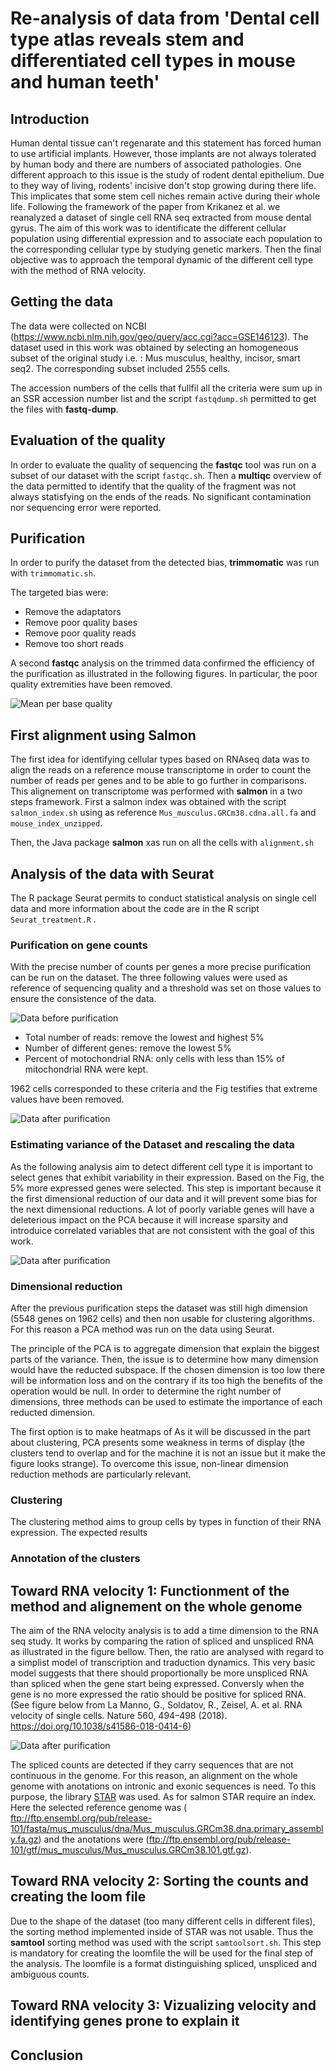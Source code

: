 # Re-analysis of data from 'Dental cell type atlas reveals stem and differentiated cell types in mouse and human teeth'

## Introduction

Human dental tissue can't regenarate and this statement has forced human to use artificial implants. However, those implants are not always tolerated by human body and there are numbers of associated pathologies. One different approach to this issue is the study of rodent dental epithelium. Due to they way of living, rodents' incisive don't stop growing during there life. This implicates that some stem cell niches remain active during their whole life. Following the framework of the paper from Krikanez et al. we reanalyzed a dataset of single cell RNA seq extracted from mouse dental gyrus. The aim of this work was to identificate the different cellular population using differential expression and to associate each population to the corresponding cellular type by studying genetic markers. Then the final objective was to approach the temporal dynamic of the different cell type with the method of RNA velocity.

## Getting the data
The data were collected on NCBI (https://www.ncbi.nlm.nih.gov/geo/query/acc.cgi?acc=GSE146123). The dataset used in this work was obtained by selecting an homogeneous subset of the original study i.e. : Mus musculus, healthy, incisor, smart seq2. The corresponding subset included 2555 cells.

The accession numbers of the cells that fullfil all the criteria were sum up in an SSR accession number list and the script `fastqdump.sh` permitted to get the files with **fastq-dump**.

## Evaluation of the quality

In order to evaluate the quality of sequencing the **fastqc** tool was run on a subset of our dataset with the script `fastqc.sh`. Then a **multiqc** overview of the data permitted to identify that the quality of the fragment was not always statisfying on the ends of the reads. No significant contamination nor sequencing error were reported.

## Purification

In order to purify the dataset from the detected bias, **trimmomatic** was run with `trimmomatic.sh`. 

The targeted bias were:

* Remove the adaptators
* Remove poor quality bases
* Remove poor quality reads
* Remove too short reads

A second **fastqc** analysis on the trimmed data confirmed the efficiency of the purification as illustrated in the following figures. In particular, the poor quality extremities have been removed.

![Mean per base quality](Pictures/fastqc_per_base_sequence_quality_plot.png)



## First alignment using Salmon

The first idea for identifying cellular types based on RNAseq data was to align the reads on a reference mouse transcriptome in order to count the number of reads per genes and to be able to go further in comparisons. This alignement on transcriptome was performed with **salmon** in a two steps framework.
First a salmon index was obtained with the script `salmon_index.sh` using as reference `Mus_musculus.GRCm38.cdna.all.fa` and `mouse_index_unzipped`.

Then, the Java package **salmon** xas run on all the cells with `alignment.sh`

## Analysis of the data with Seurat

The R package Seurat permits to conduct statistical analysis on single cell data and more information about the code are in the R script `Seurat_treatment.R` . 

### Purification on gene counts

With the precise number of counts per genes a more precise purification can be run on the dataset. The three following values were used as reference of sequencing quality and a threshold was set on those values to ensure the consistence of the data.

![Data before purification](Pictures/features_before_purif.png) 

* Total number of reads: remove the lowest and highest 5%
* Number of different genes: remove the lowest 5%
* Percent of motochondrial RNA: only cells with less than 15% of mitochondrial RNA were kept.

1962 cells corresponded to these criteria and the Fig testifies that extreme values have been removed.

![Data after purification](Pictures/Features_after_purif.png)

### Estimating variance of the Dataset and rescaling the data

As the following analysis aim to detect different cell type it is important to select genes that exhibit variability in their expression. Based on the Fig, the 5% more expressed genes were selected. This step is important because it the first dimensional reduction of our data and it will prevent some bias for the next dimensional reductions. A lot of poorly variable genes will have a deleterious impact on the PCA because it will increase sparsity and introduice correlated variables that are not consistent with the goal of this work.

![Data after purification](Variability_threshold.png)

### Dimensional reduction
After the previous purification steps the dataset was still high dimension (5548 genes on 1962 cells) and then non usable for clustering algorithms. For this reason a PCA method was run on the data using Seurat. 

The principle of the PCA is to aggregate dimension that explain the biggest parts of the variance. Then, the issue is to determine how many dimension would have the reducted subspace. If the chosen dimension is too low there will be information loss and on the contrary if its too high the benefits of the operation would be null. In order to determine the right number of dimensions, three methods can be used to estimate the importance of each reducted dimension.

The first option is to make heatmaps of 
As it will be discussed in the part about clustering, PCA presents some weakness in terms of display (the clusters tend to overlap and for the machine it is not an issue but it make the figure looks strange). To overcome this issue, non-linear dimension reduction methods are particularly relevant.
### Clustering

The clustering method aims to group cells by types in function of their RNA expression. The expected results 
### Annotation of the clusters

## Toward RNA velocity 1: Functionment of the method and alignement on the whole genome
The aim of the RNA velocity analysis is to add a time dimension to the RNA seq study. It works by comparing the ration of spliced and unspliced RNA as illustrated in the figure bellow. Then, the ratio are analysed with regard to a simplist model of transcription and traduction dynamics. This very basic model suggests that there should proportionally be more unspliced RNA than spliced when the gene start being expressed. Conversly when the gene is no more expressed the ratio should be positive for spliced RNA. (See figure below from La Manno, G., Soldatov, R., Zeisel, A. et al. RNA velocity of single cells. Nature 560, 494–498 (2018). https://doi.org/10.1038/s41586-018-0414-6)

![Data after purification](RNA_velocity.PNG)


The spliced counts are detected if they carry sequences that are not continuous in the genome. For this reason, an alignment on the whole genome with anotations on intronic and exonic sequences is need. To this purpose, the library [STAR](https://hbctraining.github.io/Intro-to-rnaseq-hpc-O2/lessons/03_alignment.html) was used. As for salmon STAR require an index. Here the selected reference genome was ( ftp://ftp.ensembl.org/pub/release-101/fasta/mus_musculus/dna/Mus_musculus.GRCm38.dna.primary_assembly.fa.gz) and the anotations were (ftp://ftp.ensembl.org/pub/release-101/gtf/mus_musculus/Mus_musculus.GRCm38.101.gtf.gz).


## Toward RNA velocity 2: Sorting the counts and creating the loom file

Due to the shape of the dataset (too many different cells in different files), the sorting method implemented inside of STAR was not usable. Thus the **samtool** sorting method was used with the script `samtoolsort.sh`. This step is mandatory for creating the loomfile the will be used for the final step of the analysis. The loomfile is a format distinguishing spliced, unspliced and ambiguous counts.

## Toward RNA velocity 3: Vizualizing velocity and identifying genes prone to explain it

## Conclusion


